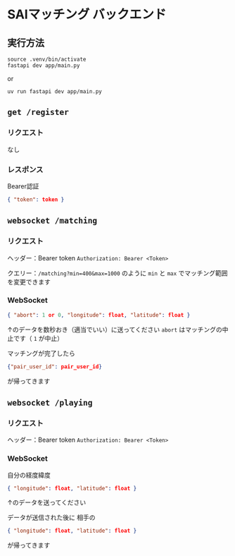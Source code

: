 # SAIマッチング バックエンド

## 実行方法

```shell
source .venv/bin/activate
fastapi dev app/main.py
```

or

`uv run fastapi dev app/main.py`

## `get /register`

### リクエスト

なし

### レスポンス

Bearer認証

```json
{ "token": token }
```

## `websocket /matching`

### リクエスト

ヘッダー：Bearer token `Authorization: Bearer <Token>`

クエリー：`/matching?min=400&max=1000` のように `min` と `max` でマッチング範囲を変更できます

### WebSocket

```json
{ "abort": 1 or 0, "longitude": float, "latitude": float }
```

↑のデータを数秒おき（適当でいい）に送ってください `abort` はマッチングの中止です（ `1` が中止） 

マッチングが完了したら

```json
{"pair_user_id": pair_user_id}
```

が帰ってきます

## `websocket /playing`

### リクエスト

ヘッダー：Bearer token `Authorization: Bearer <Token>`

### WebSocket

自分の経度緯度

```json
{ "longitude": float, "latitude": float }
```

↑のデータを送ってください

データが送信された後に 相手の

```json
{ "longitude": float, "latitude": float }
```

が帰ってきます
